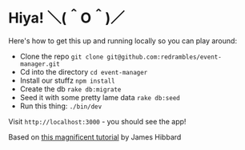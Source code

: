 # Hiya! ＼(＾O＾)／

Here's how to get this up and running locally so you can play around:

- Clone the repo `git clone git@github.com:redrambles/event-manager.git`
- Cd into the directory `cd event-manager`
- Install our stuffz `npm install`
- Create the db `rake db:migrate`
- Seed it with some pretty lame data `rake db:seed`
- Run this thing: `./bin/dev`

Visit `http://localhost:3000` - you should see the app!

Based on [this magnificent tutorial](https://hibbard.eu/rails-react-crud-app/#creating-a-hello-world-react-app) by James Hibbard


